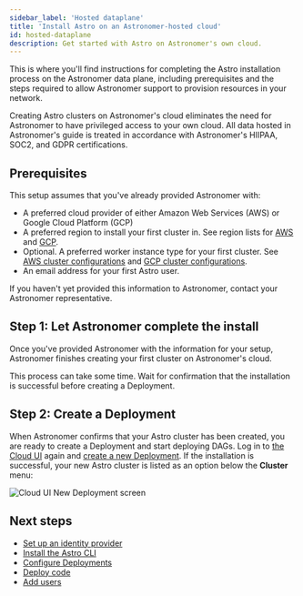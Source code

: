 ```yaml
---
sidebar_label: 'Hosted dataplane'
title: 'Install Astro on an Astronomer-hosted cloud'
id: hosted-dataplane
description: Get started with Astro on Astronomer's own cloud.
---
```


This is where you'll find instructions for completing the Astro installation process on the Astronomer data plane, including prerequisites and the steps required to allow Astronomer support to provision resources in your network.

Creating Astro clusters on Astronomer's cloud eliminates the need for Astronomer to have privileged access to your own cloud. All data hosted in Astronomer's guide is treated in accordance with Astronomer's HIIPAA, SOC2, and GDPR certifications. 

## Prerequisites

This setup assumes that you've already provided Astronomer with: 

- A preferred cloud provider of either Amazon Web Services (AWS) or Google Cloud Platform (GCP)
- A preferred region to install your first cluster in. See region lists for [AWS](https://aws.amazon.com/about-aws/global-infrastructure/regions_az/) and [GCP](https://cloud.google.com/compute/docs/regions-zones).
- Optional. A preferred worker instance type for your first cluster. See [AWS cluster configurations](resource-reference-aws.md#worker-node-types) and [GCP cluster configurations](resource-reference-gcp.md#worker-node-pools).
- An email address for your first Astro user.

If you haven't yet provided this information to Astronomer, contact your Astronomer representative. 

## Step 1: Let Astronomer complete the install

Once you've provided Astronomer with the information for your setup, Astronomer finishes creating your first cluster on Astronomer's cloud.

This process can take some time. Wait for confirmation that the installation is successful before creating a Deployment.

## Step 2: Create a Deployment

When Astronomer confirms that your Astro cluster has been created, you are ready to create a Deployment and start deploying DAGs. Log in to [the Cloud UI](https://cloud.astronomer.io) again and [create a new Deployment](create-deployment.md). If the installation is successful, your new Astro cluster is listed as an option below the **Cluster** menu:

![Cloud UI New Deployment screen](/img/docs/create-new-deployment-select-cluster.png)

## Next steps

- [Set up an identity provider](configure-idp.md)
- [Install the Astro CLI](cli/overview.md)
- [Configure Deployments](configure-deployment-resources.md)
- [Deploy code](deploy-code.md)
- [Add users](add-user.md)
